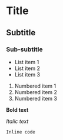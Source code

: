 # Title

## Subtitle

### Sub-subtitle

- List item 1
- List item 2
- List item 3

1. Numbered item 1
2. Numbered item 2
3. Numbered item 3

**Bold text**

*Italic text*

`Inline code`
